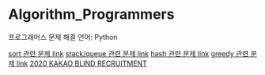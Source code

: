 # Algorithm_Programmers

프로그래머스 문제 해결
언어: Python

[sort 관련 문제 link](sort)
[stack/queue 관련 문제 link](stack_queue)
[hash 관련 문제 link](hash) 
[greedy 관련 문제 link](greedy)
[2020 KAKAO BLIND RECRUITMENT](2020_kakao)
